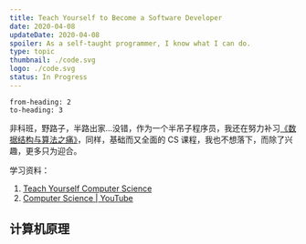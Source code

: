 ```yaml
---
title: Teach Yourself to Become a Software Developer
date: 2020-04-08
updateDate: 2020-04-08
spoiler: As a self-taught programmer, I know what I can do.
type: topic
thumbnail: ./code.svg
logo: ./code.svg
status: In Progress
---
```


```toc
from-heading: 2
to-heading: 3
```

非科班，野路子，半路出家...没错，作为一个半吊子程序员，我还在努力补习[《数据结构与算法之痛》](/learn-data-structure-and-algorithm/)，同样，基础而又全面的 CS 课程，我也不想落下，而除了兴趣，更多只为迎合。

学习资料：

1. [Teach Yourself Computer Science](https://teachyourselfcs.com/)
2. [Computer Science | YouTube](https://www.youtube.com/playlist?list=PL8dPuuaLjXtNlUrzyH5r6jN9ulIgZBpdo)

## 计算机原理






